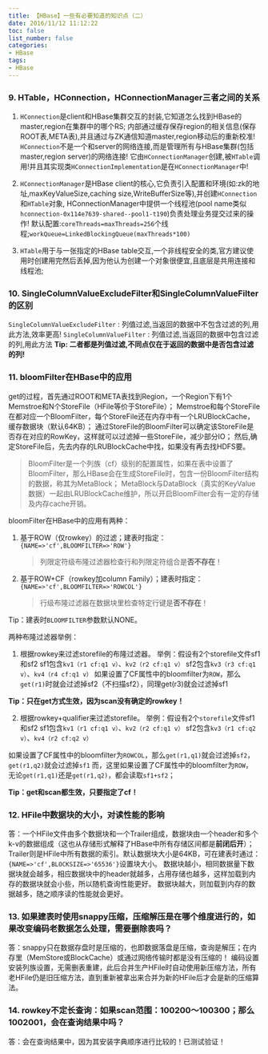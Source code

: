 ```yaml
---
title: 【HBase】一些有必要知道的知识点（二）
date: 2016/11/12 11:12:22
toc: false
list_number: false
categories:
- HBase
tags:
- HBase
---
```


### 9. HTable，HConnection，HConnectionManager三者之间的关系
1. `HConnection`是client和HBase集群交互的封装,它知道怎么找到HBase的master,region在集群中的哪个RS;
内部通过缓存保存region的相关信息(保存ROOT表,META表),并且通过与ZK通信知道master,region移动后的重新校准!
`HConnection`不是一个和server的网络连接,而是管理所有与HBase集群(包括master,region server)的网络连接!
它由`HConnectionManager`创建,被`HTable`调用!并且其实现类`HConnectionImplementation`是在`HConnectionManager`中!

2. `HConnectionManager`是HBase client的核心,它负责引入配置和环境(如:zk的地址,maxKeyValueSize,caching size,WriteBufferSize等),并创建`HConnection`和`HTable`对象,
HConnectionManager中提供一个线程池(pool name类似`hconnection-0x114e7639-shared--pool1-t190`)负责处理业务提交过来的操作!
默认配置:`coreThreads=maxThreads=256`个线程;`workQueue=LinkedBlockingQueue(maxThreads*100)`

3. `HTable`用于与一张指定的HBase table交互,一个非线程安全的类,官方建议使用时创建用完然后丢掉,因为他认为创建一个对象很便宜,且底层是共用连接和线程池;

### 10. SingleColumnValueExcludeFilter和SingleColumnValueFilter的区别
`SingleColumnValueExcludeFilter` : 列值过滤,当返回的数据中不包含过滤的列,用此方法,效率更高!
`SingleColumnValueFilter` : 列值过滤,当返回的数据中包含过滤的列,用此方法
**Tip: 二者都是列值过滤,不同点仅在于返回的数据中是否包含过滤的列!**

### 11. bloomFilter在HBase中的应用

get的过程，首先通过ROOT和META表找到Region，一个Region下有1个Memstroe和N个StoreFile（HFile等价于StoreFile）；
Memstroe和每个StoreFile在都对应一个BloomFilter，每个StoreFile还在内存中有一个LRUBlockCache，缓存数据块（默认64KB）；
通过StoreFile的BloomFilter可以确定该StoreFile是否存在对应的RowKey，这样就可以过滤掉一些StoreFile，减少部分IO；
然后,确定StoreFile后，先去内存的LRUBlockCache中找，如果没有再去找HDFS要。

> BloomFilter是一个列族（cf）级别的配置属性，如果在表中设置了BloomFilter，那么HBase会在生成StoreFile时，包含一份BloomFilter结构的数据，称其为MetaBlock；
> MetaBlock与DataBlock（真实的KeyValue数据）一起由LRUBlockCache维护，所以开启BloomFilter会有一定的存储及内存cache开销。

bloomFilter在HBase中的应用有两种：
1. 基于ROW（仅rowkey）的过滤；建表时指定：`{NAME=>'cf',BLOOMFILTER=>'ROW'}`
    > 列限定符级布隆过滤器检查行和列限定符组合是**否不存在**！

2. 基于ROW+CF（rowkey加column Family）；建表时指定：`{NAME=>'cf',BLOOMFILTER=>'ROWCOL'}`
    > 行级布隆过滤器在数据块里检查特定行键是**否不存在**！

Tip：建表时`BLOOMFILTER`参数默认NONE。

两种布隆过滤器举例：
1. 根据rowkey来过滤storefile的布隆过滤器。 
举例：假设有2个storefile文件sf1和sf2 
sf1包含`kv1（r1 cf:q1 v）`、`kv2（r2 cf:q1 v）`
sf2包含`kv3（r3 cf:q1 v）`、`kv4（r4 cf:q1 v）`
如果设置了CF属性中的bloomfilter为`ROW`，那么`get(r1)`时就会过滤掉sf2（不扫描sf2），同理get(r3)就会过滤掉sf1

**Tip：只在get方式生效，因为scan没有确定的rowkey！**

2. 根据rowkey+qualifier来过滤storefile。
举例：假设有2个`storefile`文件sf1和sf2
sf1包含`kv1（r1 cf:q1 v）`、`kv2（r2 cf:q1 v）` 
sf2包含`kv3（r1 cf:q2 v）`、`kv4（r2 cf:q2 v）`

如果设置了CF属性中的bloomfilter为`ROWCOL`，那么`get(r1,q1)`就会过滤掉`sf2`，`get(r1,q2)`就会过滤掉`sf1`
而，这里如果设置了CF属性中的bloomfilter为`ROW`， 无论`get(r1,q1)`还是`get(r1,q2)`，都会读取`sf1+sf2`； 

**Tip：get和scan都生效，只要指定了cf！**

### 12. HFile中数据块的大小，对读性能的影响
答：一个HFile文件由多个数据块和一个Trailer组成，数据块由一个header和多个k-v的数据组成（这也从存储形式解释了HBase中所有存储区间都是**前闭后开**）；
Trailer则是HFile中所有数据的索引。默认数据块大小是64KB，可在建表时通过：`{NAME=>'cf',BLOCKSIZE=>'65536'}`设置块大小。
数据块越小，相同数据量下数据块就会越多，相应数据块中的header就越多，占用存储也越多，这样加载到内存的数据块就会小些，所以随机查询性能更好。
数据块越大，则加载到内存的数据越多，随之顺序读的性能就会更好。

### 13. 如果建表时使用snappy压缩，压缩解压是在哪个维度进行的，如果改变编码老数据怎么处理，需要删除表吗？
答：snappy只在数据存盘时是压缩的，也即数据落盘是压缩，查询是解压；在内存里（MemStore或BlockCache）或通过网络传输时都是没有压缩的！
编码设置安装列族设置，无需删表重建，此后合并生产HFile时自动使用新压缩方法，所有老HFile仍是旧压缩方法，直到重新被拿出来合并为新的HFile后才会是新的压缩算法。

### 14. rowkey不定长查询：如果scan范围：100200～100300；那么1002001，会在查询结果中吗？
答：会在查询结果中，因为其安装字典顺序进行比较的！已测试验证！


